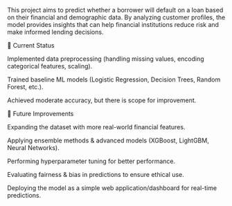 This project aims to predict whether a borrower will default on a loan based on their financial and demographic data.
By analyzing customer profiles, the model provides insights that can help financial institutions reduce risk and make informed lending decisions.

🔹 Current Status

Implemented data preprocessing (handling missing values, encoding categorical features, scaling).

Trained baseline ML models (Logistic Regression, Decision Trees, Random Forest, etc.).

Achieved moderate accuracy, but there is scope for improvement.

🔹 Future Improvements

Expanding the dataset with more real-world financial features.

Applying ensemble methods & advanced models (XGBoost, LightGBM, Neural Networks).

Performing hyperparameter tuning for better performance.

Evaluating fairness & bias in predictions to ensure ethical use.

Deploying the model as a simple web application/dashboard for real-time predictions.
